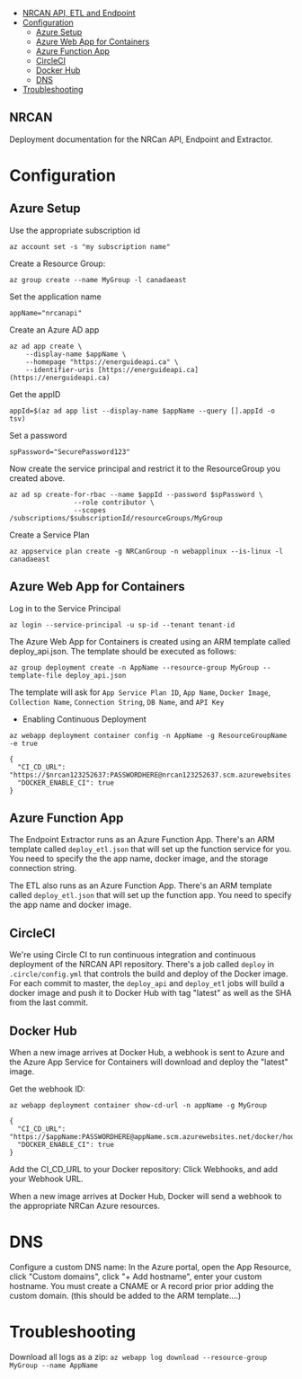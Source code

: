    * [NRCAN API, ETL and Endpoint](#nrcan)
   * [Configuration](#configuration)
      * [Azure Setup](#azure-setup)
      * [Azure Web App for Containers](#azure-web-app-for-containers)
      * [Azure Function App](#azure-function-app)
      * [CircleCI](#circleci)
      * [Docker Hub](#docker-hub)
      * [DNS](#dns)
   * [Troubleshooting](#troubleshooting)

NRCAN
------

Deployment documentation for the NRCan API, Endpoint and Extractor.

Configuration
=============


Azure Setup
-----------


Use the appropriate subscription id 

```
az account set -s "my subscription name"
```

Create a Resource Group:

```
az group create --name MyGroup -l canadaeast
```

Set the application name
```
appName="nrcanapi"
```

Create an Azure AD app

```
az ad app create \
    --display-name $appName \
    --homepage "https://energuideapi.ca" \
    --identifier-uris [https://energuideapi.ca](https://energuideapi.ca)
```

Get the appID

```
appId=$(az ad app list --display-name $appName --query [].appId -o tsv)
```

Set a password

```
spPassword="SecurePassword123"
```

Now create the service principal and restrict it to the ResourceGroup you created above.


```
az ad sp create-for-rbac --name $appId --password $spPassword \
                --role contributor \
                --scopes /subscriptions/$subscriptionId/resourceGroups/MyGroup
```

Create a Service Plan

```
az appservice plan create -g NRCanGroup -n webapplinux --is-linux -l canadaeast
```

Azure Web App for Containers
----------------------------

Log in to the Service Principal

```
az login --service-principal -u sp-id --tenant tenant-id
```

The Azure Web App for Containers is created using an ARM template called deploy_api.json. The template should be executed as follows:
```
az group deployment create -n AppName --resource-group MyGroup --template-file deploy_api.json
```
The template will ask for `App Service Plan ID`, `App Name`, `Docker Image`, `Collection Name`, `Connection String`, `DB Name`, and `API Key`

* Enabling Continuous Deployment

`az webapp deployment container config -n AppName -g ResourceGroupName -e true`

```
{
  "CI_CD_URL": "https://$nrcan123252637:PASSWORDHERE@nrcan123252637.scm.azurewebsites.net/docker/hook",
  "DOCKER_ENABLE_CI": true
}
```


Azure Function App
------------------

The Endpoint Extractor runs as an Azure Function App. There's an ARM template called `deploy_etl.json` that will set up the function service for you. You need to specify the the app name, docker image, and the storage connection string.

The ETL also runs as an Azure Function App. There's an ARM template called `deploy_etl.json` that will set up the function app.  You need to specify the app name and docker image.


CircleCI
--------
We're using Circle CI to run continuous integration and continuous deployment of the NRCAN API repository. There's a job called `deploy` in `.circle/config.yml` that controls the build and deploy of the Docker image.  For each commit to master, the `deploy_api` and `deploy_etl` jobs will build a docker image and push it to Docker Hub with tag "latest" as well as the SHA from the last commit.  

Docker Hub
----------
When a new image arrives at Docker Hub, a webhook is sent to Azure and the Azure App Service for Containers will download and deploy the "latest" image.

Get the webhook ID:

`az webapp deployment container show-cd-url -n appName -g MyGroup`

```
{
  "CI_CD_URL": "https://$appName:PASSWORDHERE@appName.scm.azurewebsites.net/docker/hook",
  "DOCKER_ENABLE_CI": true
}
```

Add the CI_CD_URL to your Docker repository: Click Webhooks, and add your Webhook URL.


When a new image arrives at Docker Hub, Docker will send a webhook to the appropriate NRCan Azure resources.



DNS
===
Configure a custom DNS name: In the Azure portal, open the App Resource, click "Custom domains", click "+ Add hostname", enter your custom hostname. You must create a CNAME or A record prior prior adding the custom domain.
(this should be added to the ARM template....)

Troubleshooting
===============

Download all logs as a zip:
`az webapp log download --resource-group MyGroup --name AppName`

